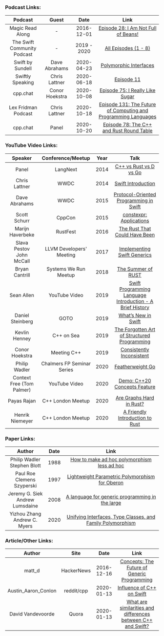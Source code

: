 ### Podcast Links:
|Podcast|Guest|Date|Link|
|:-----:|:---:|:--:|:--:|
|Magic Read Along|-|2016-12-01|[Episode 28: I Am Not Full of Beans!](http://www.magicreadalong.com/episode/28)|
|The Swift <br>Community Podcast|-|2019 - 2020|[All Episodes (1 - 8)](https://www.swiftcommunitypodcast.org/)|
|Swift by Sundell|Dave Abrahams|2020-04-23|[Polymorphic Interfaces](https://www.swiftbysundell.com/podcast/71/)|
|Swiftly Speaking|Chris Lattner|2020-06-18|[Episode 11](https://www.youtube.com/watch?v=OAaQhW4ifu0)|
|cpp.chat|Conor Hoekstra|2020-10-08|[Episode 75: I Really Like Sugar](https://cpp.chat/75/)|
|Lex Fridman Podcast|Chris Lattner|2020-10-18|[Episode 131: The Future of Computing and Programming Languages](https://lexfridman.com/chris-lattner-2/)|
|cpp.chat|Panel|2020-10-20|[Episode 78: The C++ and Rust Round Table](https://youtu.be/Kvlw7yiiOZk)|

### YouTube Video Links:
|Speaker|Conference/Meetup|Year|Talk|
|:-------------:|:--:|:--:|:-------------:|
|Panel|LangNext|2014|[C++ vs Rust vs D vs Go](https://www.youtube.com/watch?v=BBbv1ej0fFo)|
|Chris Lattner|WWDC|2014|[Swift Introduction](https://www.youtube.com/watch?v=MO7Ta0DvEWA)|
|Dave Abrahams|WWDC|2015|[Protocol-Oriented Programming in Swift](https://developer.apple.com/videos/play/wwdc2015/408/)|
|Scott Schurr|CppCon|2015|[constexpr: Applications](https://www.youtube.com/watch?v=qO-9yiAOQqc)|
|Marijn Haverbeke|RustFest|2016|[The Rust That Could Have Been](https://youtu.be/olbTX95hdbg)|
|Slava Pestov<br>John McCall|LLVM Developers' Meeting|2017|[Implementing Swift Generics](https://www.youtube.com/watch?v=ctS8FzqcRug)|
|Bryan Cantrill|Systems We Run Meetup|2018|[The Summer of RUST](https://www.youtube.com/watch?v=LjFM8vw3pbU)|
|Sean Allen|YouTube Video|2019|[Swift Programming Language Introduction - A Brief History](https://www.youtube.com/watch?v=4P_ZsOqELBo)|
|Daniel Steinberg|GOTO|2019|[What’s New in Swift](https://www.youtube.com/watch?v=6P-nh3uNnsQ)|
|Kevlin Henney|C++ on Sea|2019|[The Forgotten Art of Structured Programming](https://youtu.be/SFv8Wm2HdNM)|
|Conor Hoekstra|Meeting C++|2019|[Consistently Inconsistent](https://youtu.be/tsfaE-eDusg)|
|Philip Wadler|Chalmers FP Seminar Series|2020|[Featherweight Go](https://youtu.be/Dq0WFigax_c)|
|Context Free (Tom Palmer)|YouTube Video|2020|[Demo: C++20 Concepts Feature](https://www.youtube.com/watch?v=B_KjoLid5gw)|
|Payas Rajan|C++ London Meetup|2020|[Are Graphs Hard in Rust?](https://www.youtube.com/watch?v=kGaU5kU-5rw)|
|Henrik Niemeyer|C++ London Meetup|2020|[A Friendly Introduction to Rust](https://www.youtube.com/watch?v=NpBk_H7S3zM)|

### Paper Links:
|Author|Date|Link|
|:-----:|:--:|:--:|
|Philip Wadler<br>Stephen Blott|1988|[How to make ad hoc polymorphism less ad hoc](https://people.csail.mit.edu/dnj/teaching/6898/papers/wadler88.pdf)|
|Paul Roe<br>Clemens Szyperski|1997|[Lightweight Parametric Polymorphism for Oberon](http://norayr.am/papers/10.1.1.48.8930.pdf)|
|Jeremy G. Siek<br>Andrew Lumsdaine|2008|[A language for generic programming in the large](https://www.sciencedirect.com/science/article/pii/S0167642308001123/pdf?md5=a61258443e662f40b4e151af2658345c&pid=1-s2.0-S0167642308001123-main.pdf)|
|Yizhou Zhang<br>Andrew C. Myers|2020|[Unifying Interfaces, Type Classes, and Family Polymorphism](https://cs.uwaterloo.ca/~yizhou/papers/familia-oopsla2017-tr.pdf)|

### Article/Other Links:
|Author|Site|Date|Link|
|:-----:|:---:|:--:|:--:|
|matt_d|HackerNews|2016-12-16|[Concepts: The Future of Generic Programming](https://news.ycombinator.com/item?id=13224344)|
|Austin_Aaron_Conlon|reddit/cpp|2020-01-13|[Influence of C++ on Swift](https://old.reddit.com/r/cpp/comments/eo10jo/influence_of_c_on_swift/)|
|David Vandevoorde|Quora|2020-01-13|[What are similarities and differences between C++ and Swift?](https://www.quora.com/What-are-similarities-and-differences-between-C-and-Swift)|

